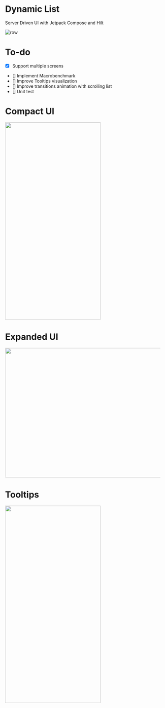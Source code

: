 # Dynamic List
 Server Driven UI with Jetpack Compose and Hilt
 
 ![row](https://user-images.githubusercontent.com/7097754/169336238-335db542-3178-4834-951d-0eb7d0cbbfac.png)
 
 # To-do
 - [x] Support multiple screens
 - [] Implement Macrobenchmark
 - [] Improve Tooltips visualization
 - [] Improve transitions animation with scrolling list
 - [] Unit test

# Compact UI
<img src="https://user-images.githubusercontent.com/7097754/169329171-a83cac1f-c107-4706-954b-f033a7ec1b19.gif" width="310" height="640"/>

# Expanded UI
<img src="https://user-images.githubusercontent.com/7097754/169624940-c8d91a61-0b99-4df9-95de-73d03fc60d7e.png" width="640" height="420"/>

# Tooltips
<img src="https://user-images.githubusercontent.com/7097754/162116217-4be04d1e-6487-4ec9-9bbe-41f6bbea193a.png" width="310" height="640"/>
